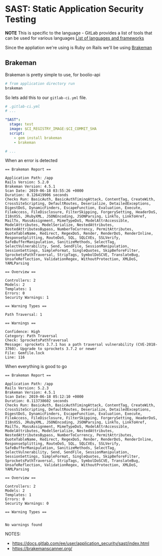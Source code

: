# SAST: Static Application Security Testing

**NOTE**
This is specific to the language - GitLab provides a list of tools that can be used for various languages
[List of languages and frameworks](https://docs.gitlab.com/ee/user/application_security/sast/index.html#supported-languages-and-frameworks)

Since the appliation we're using is Ruby on Rails we'll be using [Brakeman](https://brakemanscanner.org)

## Brakeman

Brakeman is pretty simple to use, for boolio-api

```bash
# from application directory run
brakeman
```

So lets add this to our `gitlab-ci.yml` file.

```yaml
# .gitlab-ci.yml
# ...

"SAST":
  stage: test
  image: $CI_REGISTRY_IMAGE:$CI_COMMIT_SHA
  script:
    - gem install brakeman
    - brakeman

# ...
```

When an error is detected
```
== Brakeman Report ==

Application Path: /app
Rails Version: 5.2.0
Brakeman Version: 4.5.1
Scan Date: 2019-06-18 03:55:26 +0000
Duration: 0.126419906 seconds
Checks Run: BasicAuth, BasicAuthTimingAttack, ContentTag, CreateWith, CrossSiteScripting, DefaultRoutes, Deserialize, DetailedExceptions, DigestDoS, DynamicFinders, EscapeFunction, Evaluation, Execute, FileAccess, FileDisclosure, FilterSkipping, ForgerySetting, HeaderDoS, I18nXSS, JRubyXML, JSONEncoding, JSONParsing, LinkTo, LinkToHref, MailTo, MassAssignment, MimeTypeDoS, ModelAttrAccessible, ModelAttributes, ModelSerialize, NestedAttributes, NestedAttributesBypass, NumberToCurrency, PermitAttributes, QuoteTableName, Redirect, RegexDoS, Render, RenderDoS, RenderInline, ResponseSplitting, RouteDoS, SQL, SQLCVEs, SSLVerify, SafeBufferManipulation, SanitizeMethods, SelectTag, SelectVulnerability, Send, SendFile, SessionManipulation, SessionSettings, SimpleFormat, SingleQuotes, SkipBeforeFilter, SprocketsPathTraversal, StripTags, SymbolDoSCVE, TranslateBug, UnsafeReflection, ValidationRegex, WithoutProtection, XMLDoS, YAMLParsing

== Overview ==

Controllers: 2
Models: 2
Templates: 1
Errors: 0
Security Warnings: 1

== Warning Types ==

Path Traversal: 1

== Warnings ==

Confidence: High
Category: Path Traversal
Check: SprocketsPathTraversal
Message: sprockets 3.7.1 has a path traversal vulnerability (CVE-2018-3760). Upgrade to sprockets 3.7.2 or newer
File: Gemfile.lock
Line: 116
```

When everything is good to go

```
== Brakeman Report ==

Application Path: /app
Rails Version: 5.2.3
Brakeman Version: 4.5.1
Scan Date: 2019-06-18 05:12:10 +0000
Duration: 0.113738602 seconds
Checks Run: BasicAuth, BasicAuthTimingAttack, ContentTag, CreateWith, CrossSiteScripting, DefaultRoutes, Deserialize, DetailedExceptions, DigestDoS, DynamicFinders, EscapeFunction, Evaluation, Execute, FileAccess, FileDisclosure, FilterSkipping, ForgerySetting, HeaderDoS, I18nXSS, JRubyXML, JSONEncoding, JSONParsing, LinkTo, LinkToHref, MailTo, MassAssignment, MimeTypeDoS, ModelAttrAccessible, ModelAttributes, ModelSerialize, NestedAttributes, NestedAttributesBypass, NumberToCurrency, PermitAttributes, QuoteTableName, Redirect, RegexDoS, Render, RenderDoS, RenderInline, ResponseSplitting, RouteDoS, SQL, SQLCVEs, SSLVerify, SafeBufferManipulation, SanitizeMethods, SelectTag, SelectVulnerability, Send, SendFile, SessionManipulation, SessionSettings, SimpleFormat, SingleQuotes, SkipBeforeFilter, SprocketsPathTraversal, StripTags, SymbolDoSCVE, TranslateBug, UnsafeReflection, ValidationRegex, WithoutProtection, XMLDoS, YAMLParsing

== Overview ==

Controllers: 2
Models: 2
Templates: 1
Errors: 0
Security Warnings: 0

== Warning Types ==


No warnings found
```

NOTES:
- https://docs.gitlab.com/ee/user/application_security/sast/index.html
- https://brakemanscanner.org/
